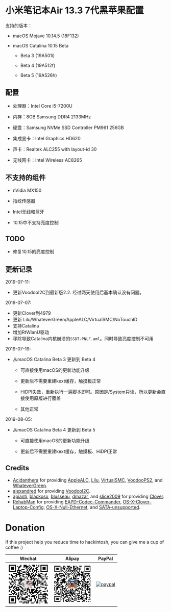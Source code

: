 # 小米笔记本Air 13.3 7代黑苹果配置

支持的版本：

* macOS Mojave 10.14.5 (18F132)

* macOS Catalina 10.15 Beta

    * Beta 3 (19A501i)

    * Beta 4 (19A512f)

    * Beta 5 (19A526h)

## 配置

* 处理器：Intel Core i5-7200U

* 内存：8GB Samsung DDR4 2133MHz

* 硬盘：Samsung NVMe SSD Controller PM961 256GB

* 集成显卡：Intel Graphics HD620

* 声卡：Realtek ALC255 with layout-id 30

* 无线网卡：Intel Wireless AC8265

## 不支持的组件

* nVidia MX150

* 指纹传感器

* Intel无线和蓝牙

* 10.15中不支持亮度控制

## TODO

* 修复10.15的亮度控制

## 更新记录

2019-07-11:

* 更新VoodooI2C到最新版2.2. 经过两天使用后基本确认没有问题。

2019-07-07:

* 更新Clover到4979
* 更新 Lilu/WhateverGreen/AppleALC/VirtualSMC/NoTouchID 
* 支持Catalina
* 增加RtWlanU驱动
* 移除导致Catalina内核崩溃的`SSDT-PNLF.aml`。同时导致亮度控制不可用

2019-07-19:

* 从macOS Catalina Beta 3 更新到 Beta 4

    * 可直接使用macOS的更新功能升级

    * 更新后不需要重建kext缓存，触摸板正常

    * HiDPI失效，重新执行一遍脚本即可。原因是/System只读，所以更新会直接使用原版进行覆盖

    * 其他正常

2019-08-05:

* 从macOS Catalina Beta 4 更新到 Beta 5

    * 可直接使用macOS的更新功能升级

    * 更新后不需要重建kext缓存，触摸板、HiDPI正常

## Credits

- [Acidanthera](https://github.com/acidanthera) for providing [AppleALC](https://github.com/acidanthera/AppleALC), [Lilu](https://github.com/acidanthera/Lilu), [VirtualSMC](https://github.com/acidanthera/VirtualSMC), [VoodooPS2](https://github.com/acidanthera/VoodooPS2), and [WhateverGreen](https://github.com/acidanthera/WhateverGreen).
- [alexandred](https://github.com/alexandred) for providing [VoodooI2C](https://github.com/alexandred/VoodooI2C).
- [apianti](https://sourceforge.net/u/apianti), [blackosx](https://sourceforge.net/u/blackosx), [blusseau](https://sourceforge.net/u/blusseau), [dmazar](https://sourceforge.net/u/dmazar), and [slice2009](https://sourceforge.net/u/slice2009) for providing [Clover](https://sourceforge.net/projects/cloverefiboot).
- [RehabMan](https://github.com/RehabMan) for providing [EAPD-Codec-Commander](https://github.com/RehabMan/EAPD-Codec-Commander),  [OS-X-Clover-Laptop-Config](https://github.com/RehabMan/OS-X-Clover-Laptop-Config), [OS-X-Null-Ethernet](https://github.com/RehabMan/OS-X-Null-Ethernet), and [SATA-unsupported](https://github.com/RehabMan/hack-tools/tree/master/kexts/SATA-unsupported.kext).

# Donation

If this project help you reduce time to hackintosh, you can give me a cup of coffee :)

| Wechat| Alipay | PayPal |
| - | - | - |
| ![wechat](img/wechat.png) | ![alipay](img/alipay.png) | [![paypal](https://www.paypalobjects.com/en_US/i/btn/btn_donateCC_LG.gif)](https://www.paypal.com/cgi-bin/webscr?cmd=_s-xclick&hosted_button_id=XY2PW7DUBTWXE&source=url) |



